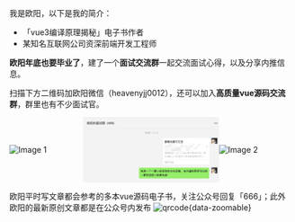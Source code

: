 我是欧阳，以下是我的简介：

- 「vue3编译原理揭秘」电子书作者
- 某知名互联网公司资深前端开发工程师

**欧阳年底也要毕业了**，建了一个**面试交流群**一起交流面试心得，以及分享内推信息。

扫描下方二维码加欧阳微信（heavenyjj0012），还可以加入**高质量vue源码交流群**，群里也有不少面试官。
<div style="display: flex; justify-content: space-between;align-items: center;">
  <img src="../images/guide/wx.webp" data-zoomable alt="Image 1" style="width: 48%;">
  <img src="../images/guide/mianshi.webp" data-zoomable alt="Image 2" style="width: 48%;">
  <img src="../images/guide/dalao.webp" data-zoomable alt="Image 2" style="width: 48%;">
</div>

欧阳平时写文章都会参考的多本vue源码电子书，关注公众号回复「666」；此外欧阳的最新原创文章都是在公众号内发布
![qrcode](../images/guide/qrcode.webp){data-zoomable}

